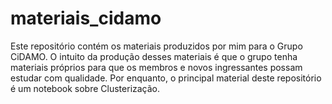 # materiais_cidamo
Este repositório contém os materiais produzidos por mim para o Grupo CiDAMO. O intuito da produção desses materiais é que o grupo tenha materiais próprios para que os membros e novos ingressantes possam estudar com qualidade. Por enquanto, o principal material deste repositório é um notebook sobre Clusterização.
